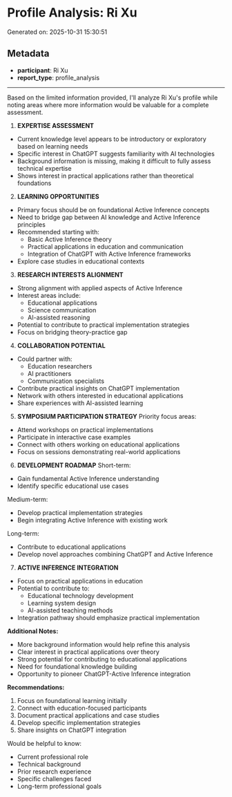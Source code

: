 # Profile Analysis: Ri Xu

Generated on: 2025-10-31 15:30:51

## Metadata

- **participant**: Ri Xu
- **report_type**: profile_analysis

---

Based on the limited information provided, I'll analyze Ri Xu's profile while noting areas where more information would be valuable for a complete assessment.

1. **EXPERTISE ASSESSMENT**
- Current knowledge level appears to be introductory or exploratory based on learning needs
- Specific interest in ChatGPT suggests familiarity with AI technologies
- Background information is missing, making it difficult to fully assess technical expertise
- Shows interest in practical applications rather than theoretical foundations

2. **LEARNING OPPORTUNITIES**
- Primary focus should be on foundational Active Inference concepts
- Need to bridge gap between AI knowledge and Active Inference principles
- Recommended starting with:
  * Basic Active Inference theory
  * Practical applications in education and communication
  * Integration of ChatGPT with Active Inference frameworks
- Explore case studies in educational contexts

3. **RESEARCH INTERESTS ALIGNMENT**
- Strong alignment with applied aspects of Active Inference
- Interest areas include:
  * Educational applications
  * Science communication
  * AI-assisted reasoning
- Potential to contribute to practical implementation strategies
- Focus on bridging theory-practice gap

4. **COLLABORATION POTENTIAL**
- Could partner with:
  * Education researchers
  * AI practitioners
  * Communication specialists
- Contribute practical insights on ChatGPT implementation
- Network with others interested in educational applications
- Share experiences with AI-assisted learning

5. **SYMPOSIUM PARTICIPATION STRATEGY**
Priority focus areas:
- Attend workshops on practical implementations
- Participate in interactive case examples
- Connect with others working on educational applications
- Focus on sessions demonstrating real-world applications

6. **DEVELOPMENT ROADMAP**
Short-term:
- Gain fundamental Active Inference understanding
- Identify specific educational use cases

Medium-term:
- Develop practical implementation strategies
- Begin integrating Active Inference with existing work

Long-term:
- Contribute to educational applications
- Develop novel approaches combining ChatGPT and Active Inference

7. **ACTIVE INFERENCE INTEGRATION**
- Focus on practical applications in education
- Potential to contribute to:
  * Educational technology development
  * Learning system design
  * AI-assisted teaching methods
- Integration pathway should emphasize practical implementation

**Additional Notes:**
- More background information would help refine this analysis
- Clear interest in practical applications over theory
- Strong potential for contributing to educational applications
- Need for foundational knowledge building
- Opportunity to pioneer ChatGPT-Active Inference integration

**Recommendations:**
1. Focus on foundational learning initially
2. Connect with education-focused participants
3. Document practical applications and case studies
4. Develop specific implementation strategies
5. Share insights on ChatGPT integration

Would be helpful to know:
- Current professional role
- Technical background
- Prior research experience
- Specific challenges faced
- Long-term professional goals